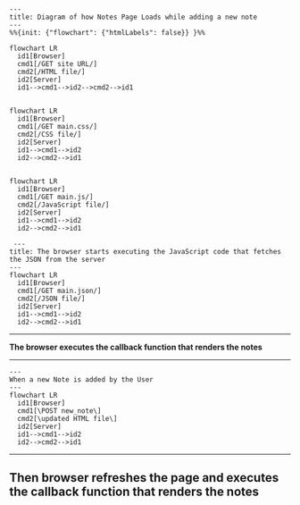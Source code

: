 ```mermaid
---
title: Diagram of how Notes Page Loads while adding a new note
---
%%{init: {"flowchart": {"htmlLabels": false}} }%%

flowchart LR
  id1[Browser]
  cmd1[/GET site URL/]
  cmd2[/HTML file/]
  id2[Server]
  id1-->cmd1-->id2-->cmd2-->id1

```

```mermaid

flowchart LR
  id1[Browser]
  cmd1[/GET main.css/]
  cmd2[/CSS file/]
  id2[Server]
  id1-->cmd1-->id2
  id2-->cmd2-->id1

```

```mermaid

flowchart LR
  id1[Browser]
  cmd1[/GET main.js/]
  cmd2[/JavaScript file/]
  id2[Server]
  id1-->cmd1-->id2
  id2-->cmd2-->id1

```

```mermaid
 ---
title: The browser starts executing the JavaScript code that fetches the JSON from the server
---
flowchart LR
  id1[Browser]
  cmd1[/GET main.json/]
  cmd2[/JSON file/]
  id2[Server]
  id1-->cmd1-->id2
  id2-->cmd2-->id1

```

---

<b>The browser executes the callback function that renders the notes</b>

---

```mermaid
---
When a new Note is added by the User
---
flowchart LR
  id1[Browser]
  cmd1[\POST new_note\]
  cmd2[\updated HTML file\]
  id2[Server]
  id1-->cmd1-->id2
  id2-->cmd2-->id1

```

---

<h2>Then browser refreshes the page and executes the callback function that renders the notes</h2>
